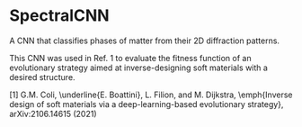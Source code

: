 # SpectralCNN
A CNN that classifies phases of matter from their 2D diffraction patterns.

This CNN was used in Ref. 1 to evaluate the fitness function of an evolutionary strategy aimed at inverse-designing soft materials with a desired structure.

[1] G.M. Coli, \underline{E. Boattini}, L. Filion, and M. Dijkstra, \emph{Inverse design of soft materials via a deep-learning-based evolutionary strategy}, arXiv:2106.14615 (2021)
